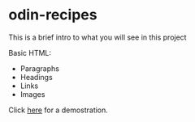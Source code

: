 # odin-recipes

This is a brief intro to what you will see in this project

Basic HTML:
  - Paragraphs
  - Headings
  - Links
  - Images

Click [here](https://comfybonfire.github.io/odin-recipes/) for a demostration.